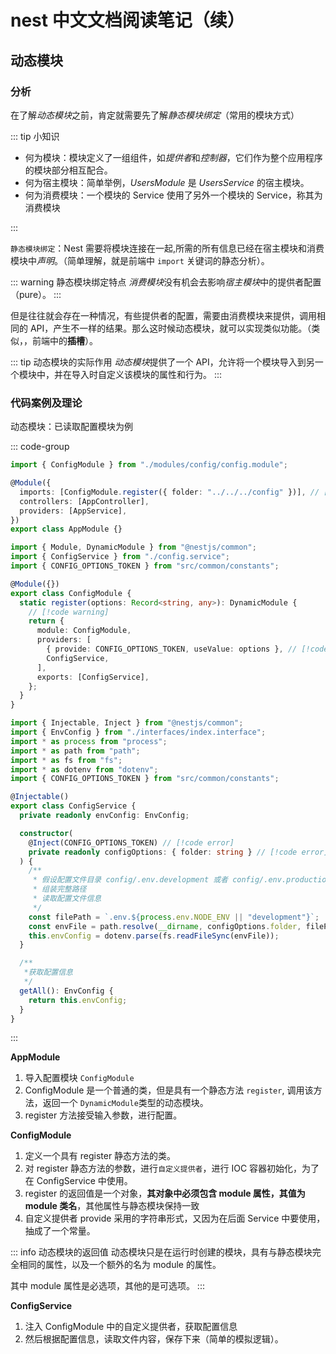 # nest 中文文档阅读笔记（续）

## 动态模块

### 分析

在了解*动态模块*之前，肯定就需要先了解*静态模块绑定*（常用的模块方式）

::: tip 小知识

- 何为模块：模块定义了一组组件，如*提供者*和*控制器*，它们作为整个应用程序的模块部分相互配合。
- 何为宿主模块：简单举例，_UsersModule_ 是 _UsersService_ 的宿主模块。
- 何为消费模块：一个模块的 Service 使用了另外一个模块的 Service，称其为消费模块

:::

`静态模块绑定`：Nest 需要将模块连接在一起,所需的所有信息已经在宿主模块和消费模块中*声明*。（简单理解，就是前端中 `import` 关键词的静态分析）。

::: warning 静态模块绑定特点
*消费模块*没有机会去影响*宿主模块*中的提供者配置（pure）。
:::

但是往往就会存在一种情况，有些提供者的配置，需要由消费模块来提供，调用相同的 API，产生不一样的结果。那么这时候动态模块，就可以实现类似功能。（类似，，前端中的**插槽**）。

::: tip 动态模块的实际作用
*动态模块*提供了一个 API，允许将一个模块导入到另一个模块中，并在导入时自定义该模块的属性和行为。
:::

### 代码案例及理论

动态模块：已读取配置模块为例

::: code-group

```ts [AppModule]
import { ConfigModule } from "./modules/config/config.module";

@Module({
  imports: [ConfigModule.register({ folder: "../../../config" })], // [!code error]
  controllers: [AppController],
  providers: [AppService],
})
export class AppModule {}
```

```ts [ConfigModule]
import { Module, DynamicModule } from "@nestjs/common";
import { ConfigService } from "./config.service";
import { CONFIG_OPTIONS_TOKEN } from "src/common/constants";

@Module({})
export class ConfigModule {
  static register(options: Record<string, any>): DynamicModule {
    // [!code warning]
    return {
      module: ConfigModule,
      providers: [
        { provide: CONFIG_OPTIONS_TOKEN, useValue: options }, // [!code error]
        ConfigService,
      ],
      exports: [ConfigService],
    };
  }
}
```

```ts [ConfigService]
import { Injectable, Inject } from "@nestjs/common";
import { EnvConfig } from "./interfaces/index.interface";
import * as process from "process";
import * as path from "path";
import * as fs from "fs";
import * as dotenv from "dotenv";
import { CONFIG_OPTIONS_TOKEN } from "src/common/constants";

@Injectable()
export class ConfigService {
  private readonly envConfig: EnvConfig;

  constructor(
    @Inject(CONFIG_OPTIONS_TOKEN) // [!code error]
    private readonly configOptions: { folder: string } // [!code error]
  ) {
    /**
     * 假设配置文件目录 config/.env.development 或者 config/.env.production
     * 组装完整路径
     * 读取配置文件信息
     */
    const filePath = `.env.${process.env.NODE_ENV || "development"}`;
    const envFile = path.resolve(__dirname, configOptions.folder, filePath);
    this.envConfig = dotenv.parse(fs.readFileSync(envFile));
  }

  /**
   *获取配置信息
   */
  getAll(): EnvConfig {
    return this.envConfig;
  }
}
```

:::

**AppModule**

1. 导入配置模块 `ConfigModule`
2. ConfigModule 是一个普通的类，但是具有一个静态方法 `register`, 调用该方法，返回一个 `DynamicModule`类型的动态模块。
3. register 方法接受输入参数，进行配置。

**ConfigModule**

1. 定义一个具有 register 静态方法的类。
2. 对 register 静态方法的参数，进行`自定义提供者`，进行 IOC 容器初始化，为了在 ConfigService 中使用。
3. register 的返回值是一个对象，**其对象中必须包含 module 属性，其值为 module 类名**，其他属性与静态模块保持一致
4. 自定义提供者 provide 采用的字符串形式，又因为在后面 Service 中要使用，抽成了一个常量。

::: info 动态模块的返回值
动态模块只是在运行时创建的模块，具有与静态模块完全相同的属性，以及一个额外的名为 module 的属性。

其中 module 属性是必选项，其他的是可选项。
:::

**ConfigService**

1. 注入 ConfigModule 中的自定义提供者，获取配置信息
2. 然后根据配置信息，读取文件内容，保存下来（简单的模拟逻辑）。
